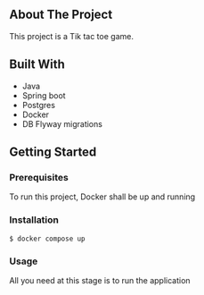 ## About The Project

This project is a Tik tac toe game.

## Built With

* Java
* Spring boot
* Postgres
* Docker
* DB Flyway migrations

## Getting Started

### Prerequisites

To run this project, Docker shall be up and running

### Installation

```
$ docker compose up
```

### Usage

All you need at this stage is to run the application